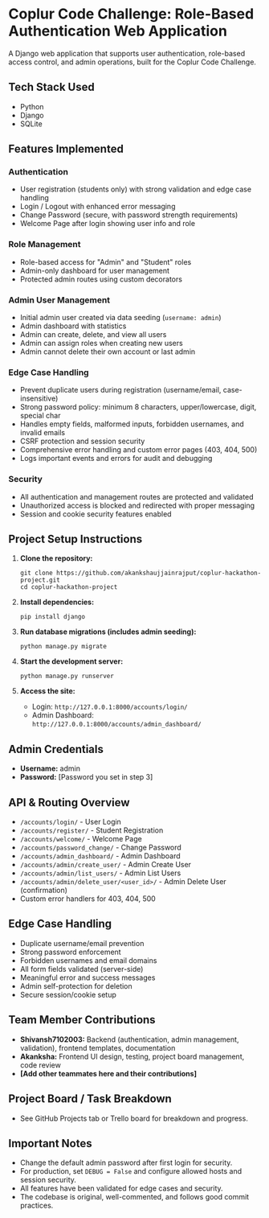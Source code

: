 # Coplur Code Challenge: Role-Based Authentication Web Application

A Django web application that supports user authentication, role-based access control, and admin operations, built for the Coplur Code Challenge.

## Tech Stack Used
- Python
- Django
- SQLite

## Features Implemented

### Authentication
- User registration (students only) with strong validation and edge case handling
- Login / Logout with enhanced error messaging
- Change Password (secure, with password strength requirements)
- Welcome Page after login showing user info and role

### Role Management
- Role-based access for "Admin" and "Student" roles
- Admin-only dashboard for user management
- Protected admin routes using custom decorators

### Admin User Management
- Initial admin user created via data seeding (`username: admin`)
- Admin dashboard with statistics
- Admin can create, delete, and view all users
- Admin can assign roles when creating new users
- Admin cannot delete their own account or last admin

### Edge Case Handling
- Prevent duplicate users during registration (username/email, case-insensitive)
- Strong password policy: minimum 8 characters, upper/lowercase, digit, special char
- Handles empty fields, malformed inputs, forbidden usernames, and invalid emails
- CSRF protection and session security
- Comprehensive error handling and custom error pages (403, 404, 500)
- Logs important events and errors for audit and debugging

### Security
- All authentication and management routes are protected and validated
- Unauthorized access is blocked and redirected with proper messaging
- Session and cookie security features enabled

## Project Setup Instructions

1. **Clone the repository:**
   ```
   git clone https://github.com/akankshaujjainrajput/coplur-hackathon-project.git
   cd coplur-hackathon-project
   ```

2. **Install dependencies:**
   ```
   pip install django
   ```

3. **Run database migrations (includes admin seeding):**
   ```
   python manage.py migrate
   ```

4. **Start the development server:**
   ```
   python manage.py runserver
   ```

5. **Access the site:**
   - Login: `http://127.0.0.1:8000/accounts/login/`
   - Admin Dashboard: `http://127.0.0.1:8000/accounts/admin_dashboard/`

## Admin Credentials

- **Username:** admin
- **Password:** [Password you set in step 3] 

## API & Routing Overview

- `/accounts/login/` - User Login
- `/accounts/register/` - Student Registration
- `/accounts/welcome/` - Welcome Page
- `/accounts/password_change/` - Change Password
- `/accounts/admin_dashboard/` - Admin Dashboard
- `/accounts/admin/create_user/` - Admin Create User
- `/accounts/admin/list_users/` - Admin List Users
- `/accounts/admin/delete_user/<user_id>/` - Admin Delete User (confirmation)
- Custom error handlers for 403, 404, 500

## Edge Case Handling

- Duplicate username/email prevention
- Strong password enforcement
- Forbidden usernames and email domains
- All form fields validated (server-side)
- Meaningful error and success messages
- Admin self-protection for deletion
- Secure session/cookie setup

## Team Member Contributions

- **Shivansh7102003:** Backend (authentication, admin management, validation), frontend templates, documentation
- **Akanksha:** Frontend UI design, testing, project board management, code review
- **[Add other teammates here and their contributions]**

## Project Board / Task Breakdown

- See GitHub Projects tab or Trello board for breakdown and progress.

## Important Notes

- Change the default admin password after first login for security.
- For production, set `DEBUG = False` and configure allowed hosts and session security.
- All features have been validated for edge cases and security.
- The codebase is original, well-commented, and follows good commit practices.

